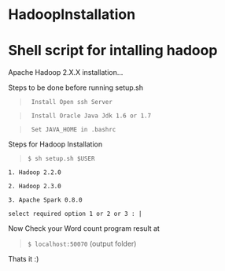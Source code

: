 HadoopInstallation
==================
Shell script for intalling hadoop 
==============

Apache Hadoop 2.X.X installation...

Steps to be done before running setup.sh

>``` Install Open ssh Server```

>``` Install Oracle Java Jdk 1.6 or 1.7```

>``` Set JAVA_HOME in .bashrc```

Steps for Hadoop Installation

>```$ sh setup.sh $USER```

```1. Hadoop 2.2.0```

```2. Hadoop 2.3.0```

```3. Apache Spark 0.8.0```

```select required option 1 or 2 or 3 : |```


Now Check your Word count program result at 

>```$ localhost:50070``` (output folder)

Thats it :)
